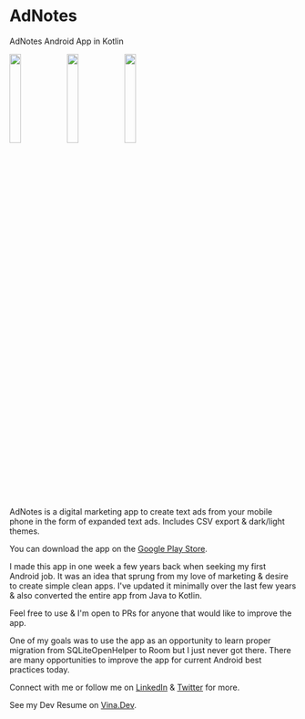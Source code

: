 # AdNotes
AdNotes Android App in Kotlin

<img src="https://lh3.googleusercontent.com/uwL0E1yFB63HHVBdMjfiYZj58ql3REc9NY-j-9IJdNn6I-Pw65qTONlKV_qwnDvaew=w2880-h1452-rw" width="20%"><img src="https://lh3.googleusercontent.com/bTzeLXoUfvzylXtiMoWbOajlI3dooIe1GZePa6Vbu6lo1Q0hoe62DxrjpmgCBOgg0w=w2880-h1452-rw" width="20%"><img src="https://lh3.googleusercontent.com/B-IB4qVXA9cgF06_TmsNi-sfbZiSFO9Fi-7tagUdg12epr0h5tbejwPhuzfyll1VZ14=w2880-h1452-rw" width="20%">

AdNotes is a digital marketing app to create text ads from your mobile phone in the form of expanded text ads. Includes CSV export & dark/light themes.

You can download the app on the [Google Play Store](https://play.google.com/store/apps/details?id=com.dcrtns.adnotebook).

I made this app in one week a few years back when seeking my first Android job. It was an idea that sprung from my love of marketing & desire to create simple clean apps. I've updated it minimally over the last few years & also converted the entire app from Java to Kotlin.

Feel free to use & I'm open to PRs for anyone that would like to improve the app.

One of my goals was to use the app as an opportunity to learn proper migration from SQLiteOpenHelper to Room but I just never got there. There are many opportunities to improve the app for current Android best practices today.

Connect with me or follow me on [LinkedIn](https://linkedin.com/in/renedeanda/) & [Twitter](https://twitter.com/redeio) for more.

See my Dev Resume on [Vina.Dev](https://vina.dev/rene).

